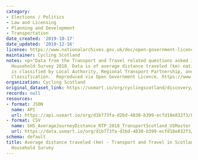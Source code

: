 ```yaml
---
category:
- Elections / Politics
- Law and Licensing
- Planning and Development
- Transportation
date_created: '2019-10-17'
date_updated: '2019-12-16'
license: https://www.nationalarchives.gov.uk/doc/open-government-licence/version/3/
maintainer: Cycling Scotland
notes: <p>"Data from the Transport and Travel related questions asked in the Scottish
  Household Survey 2018. Data is of average distance traveled (km) nationally. Data
  is classified by Local Authority, Regional Transport Partnership, and Urban/Rural
  Classification.  Reproduced via Open Government Licence. https://www.transport.gov.scot/publication/transport-and-travel-in-scotland-results-from-the-scottish-household-survey-1/"</p>
organization: Cycling Scotland
original_dataset_link: https://usmart.io/org/cyclingscotland/discovery/discovery-view-detail/afbf361c-6311-47de-8779-d79dbb4b9f0e
records: null
resources:
- format: JSON
  name: API
  url: https://api.usmart.io/org/d1b773fa-d2bd-4830-b399-ecfd18e832f3/821b3439-2f43-4d31-a53e-1695f37ed1b0/2/urql
- format: CSV
  name: SHS_AverageJourneyDistance_RTP_2018_TransportScotland_USMaster.csv
  url: https://data.usmart.io/org/d1b773fa-d2bd-4830-b399-ecfd18e832f3/resource?resourceGUID=fedaf873-5787-4bec-b2b5-5f4c863c7d6e
schema: default
title: Average distance traveled (km) - Transport and Travel in Scotland 2018 - Scottish
  Household Survey
---
```

